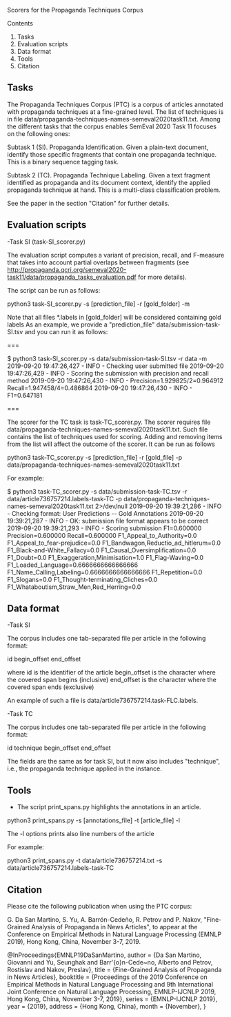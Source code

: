 
Scorers for the Propaganda Techniques Corpus

Contents

1. Tasks
2. Evaluation scripts
3. Data format
4. Tools
5. Citation 


Tasks
--------------------------------------------
The Propaganda Techniques Corpus (PTC) is a corpus of articles annotated 
with propaganda techniques at a fine-grained level. The list of 
techniques is in file data/propaganda-techniques-names-semeval2020task11.txt.
Among the different tasks that the corpus enables SemEval 2020 Task 11 focuses on the following ones:

Subtask 1 (SI). Propaganda Identification.
Given a plain-text document, identify those specific fragments that contain one propaganda technique. This is a binary sequence tagging task.

Subtask 2 (TC). Propaganda Technique Labeling.
Given a text fragment identified as propaganda and its document context, identify the applied propaganda technique at hand. This is a multi-class classification problem.

See the paper in the section "Citation" for further details. 


Evaluation scripts
--------------------------------------------

-Task SI (task-SI_scorer.py)

The evaluation script computes a variant of precision, recall, and F-measure 
that takes into account partial overlaps between fragments (see 
http://propaganda.qcri.org/semeval2020-task11/data/propaganda_tasks_evaluation.pdf
for more details). 

The script can be run as follows:

python3 task-SI_scorer.py -s [prediction_file] -r [gold_folder] -m

Note that all files *.labels in [gold_folder] will be considered containing gold labels
As an example, we provide a "prediction_file" data/submission-task-SI.tsv 
and you can run it as follows:

===

$ python3 task-SI_scorer.py -s data/submission-task-SI.tsv -r data -m
2019-09-20 19:47:26,427 - INFO - Checking user submitted file
2019-09-20 19:47:26,429 - INFO - Scoring the submission with precision and recall method
2019-09-20 19:47:26,430 - INFO - Precision=1.929825/2=0.964912  Recall=1.947458/4=0.486864
2019-09-20 19:47:26,430 - INFO - F1=0.647181


===

The scorer for the TC task is task-TC_scorer.py. 
The scorer requires file data/propaganda-techniques-names-semeval2020task11.txt. 
Such file contains the list of techniques used for scoring. 
Adding and removing items from the list will affect the outcome of the scorer. 
It can be run as follows

python3 task-TC_scorer.py -s [prediction_file] -r [gold_file] -p data/propaganda-techniques-names-semeval2020task11.txt

For example:

$ python3 task-TC_scorer.py -s data/submission-task-TC.tsv -r data/article736757214.labels-task-TC -p data/propaganda-techniques-names-semeval2020task11.txt 2>/dev/null
2019-09-20 19:39:21,286 - INFO - Checking format: User Predictions -- Gold Annotations
2019-09-20 19:39:21,287 - INFO - OK: submission file format appears to be correct
2019-09-20 19:39:21,293 - INFO - Scoring submission
F1=0.600000
Precision=0.600000
Recall=0.600000
F1_Appeal_to_Authority=0.0
F1_Appeal_to_fear-prejudice=0.0
F1_Bandwagon,Reductio_ad_hitlerum=0.0
F1_Black-and-White_Fallacy=0.0
F1_Causal_Oversimplification=0.0
F1_Doubt=0.0
F1_Exaggeration,Minimisation=1.0
F1_Flag-Waving=0.0
F1_Loaded_Language=0.6666666666666666
F1_Name_Calling,Labeling=0.6666666666666666
F1_Repetition=0.0
F1_Slogans=0.0
F1_Thought-terminating_Cliches=0.0
F1_Whataboutism,Straw_Men,Red_Herring=0.0


Data format
--------------------------------------------

-Task SI

The corpus includes one tab-separated file per article in the following 
format: 

id   begin_offset     end_offset

where 
	id is the identifier of the article
	begin_offset is the character where the covered span begins (inclusive)
	end_offset is the character where the covered span ends (exclusive)

An example of such a file is data/article736757214.task-FLC.labels. 

-Task TC

The corpus includes one tab-separated file per article in the following format:

id   technique    begin_offset     end_offset

The fields are the same as for task SI, but it now also includes "technique", i.e., the propaganda technique applied in the instance. 


Tools
--------------------------------------------

- The script print_spans.py highlights the annotations in an article.

python3 print_spans.py -s [annotations_file] -t [article_file] -l

The -l options prints also line numbers of the article

For example:

python3 print_spans.py -t data/article736757214.txt -s data/article736757214.labels-task-TC


Citation 
--------------------------------------------

Please cite the following publication when using the PTC corpus:

G. Da San Martino, S. Yu, A. Barrón-Cedeño, R. Petrov and P. Nakov, "Fine-Grained Analysis of Propaganda in News Articles", to appear at the Conference on Empirical Methods in Natural Language Processing (EMNLP 2019), Hong Kong, China, November 3-7, 2019.

@InProceedings{EMNLP19DaSanMartino,
author = {Da San Martino, Giovanni and
Yu, Seunghak and
Barr\'{o}n-Cede\~no, Alberto and
Petrov, Rostislav and
Nakov, Preslav},
title = {Fine-Grained Analysis of Propaganda in News Articles},
booktitle = {Proceedings of the 2019 Conference on Empirical Methods in Natural Language Processing and 9th International Joint Conference on Natural Language Processing, EMNLP-IJCNLP 2019, Hong Kong, China, November 3-7, 2019},
series = {EMNLP-IJCNLP 2019},
year = {2019},
address = {Hong Kong, China},
month = {November},
}
